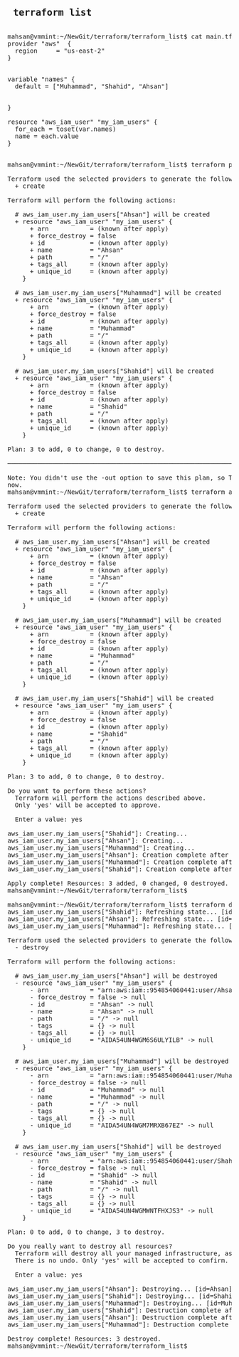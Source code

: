 <pre>
<h2> terraform list </h2>
mahsan@vmmint:~/NewGit/terraform/terraform_list$ cat main.tf 
provider "aws"  {
  region     = "us-east-2"
}


variable "names" {
  default = ["Muhammad", "Shahid", "Ahsan"]


}

resource "aws_iam_user" "my_iam_users" {
  for_each = toset(var.names)
  name = each.value
}


mahsan@vmmint:~/NewGit/terraform/terraform_list$ terraform plan

Terraform used the selected providers to generate the following execution plan. Resource actions are indicated with the following symbols:
  + create

Terraform will perform the following actions:

  # aws_iam_user.my_iam_users["Ahsan"] will be created
  + resource "aws_iam_user" "my_iam_users" {
      + arn           = (known after apply)
      + force_destroy = false
      + id            = (known after apply)
      + name          = "Ahsan"
      + path          = "/"
      + tags_all      = (known after apply)
      + unique_id     = (known after apply)
    }

  # aws_iam_user.my_iam_users["Muhammad"] will be created
  + resource "aws_iam_user" "my_iam_users" {
      + arn           = (known after apply)
      + force_destroy = false
      + id            = (known after apply)
      + name          = "Muhammad"
      + path          = "/"
      + tags_all      = (known after apply)
      + unique_id     = (known after apply)
    }

  # aws_iam_user.my_iam_users["Shahid"] will be created
  + resource "aws_iam_user" "my_iam_users" {
      + arn           = (known after apply)
      + force_destroy = false
      + id            = (known after apply)
      + name          = "Shahid"
      + path          = "/"
      + tags_all      = (known after apply)
      + unique_id     = (known after apply)
    }

Plan: 3 to add, 0 to change, 0 to destroy.

─────────────────────────────────────────────────────────────────────────────────────────────────────────────────────────────────────────────────

Note: You didn't use the -out option to save this plan, so Terraform can't guarantee to take exactly these actions if you run "terraform apply"
now.
mahsan@vmmint:~/NewGit/terraform/terraform_list$ terraform apply

Terraform used the selected providers to generate the following execution plan. Resource actions are indicated with the following symbols:
  + create

Terraform will perform the following actions:

  # aws_iam_user.my_iam_users["Ahsan"] will be created
  + resource "aws_iam_user" "my_iam_users" {
      + arn           = (known after apply)
      + force_destroy = false
      + id            = (known after apply)
      + name          = "Ahsan"
      + path          = "/"
      + tags_all      = (known after apply)
      + unique_id     = (known after apply)
    }

  # aws_iam_user.my_iam_users["Muhammad"] will be created
  + resource "aws_iam_user" "my_iam_users" {
      + arn           = (known after apply)
      + force_destroy = false
      + id            = (known after apply)
      + name          = "Muhammad"
      + path          = "/"
      + tags_all      = (known after apply)
      + unique_id     = (known after apply)
    }

  # aws_iam_user.my_iam_users["Shahid"] will be created
  + resource "aws_iam_user" "my_iam_users" {
      + arn           = (known after apply)
      + force_destroy = false
      + id            = (known after apply)
      + name          = "Shahid"
      + path          = "/"
      + tags_all      = (known after apply)
      + unique_id     = (known after apply)
    }

Plan: 3 to add, 0 to change, 0 to destroy.

Do you want to perform these actions?
  Terraform will perform the actions described above.
  Only 'yes' will be accepted to approve.

  Enter a value: yes

aws_iam_user.my_iam_users["Shahid"]: Creating...
aws_iam_user.my_iam_users["Ahsan"]: Creating...
aws_iam_user.my_iam_users["Muhammad"]: Creating...
aws_iam_user.my_iam_users["Ahsan"]: Creation complete after 0s [id=Ahsan]
aws_iam_user.my_iam_users["Muhammad"]: Creation complete after 0s [id=Muhammad]
aws_iam_user.my_iam_users["Shahid"]: Creation complete after 0s [id=Shahid]

Apply complete! Resources: 3 added, 0 changed, 0 destroyed.
mahsan@vmmint:~/NewGit/terraform/terraform_list$ 

mahsan@vmmint:~/NewGit/terraform/terraform_list$ terraform destroy
aws_iam_user.my_iam_users["Shahid"]: Refreshing state... [id=Shahid]
aws_iam_user.my_iam_users["Ahsan"]: Refreshing state... [id=Ahsan]
aws_iam_user.my_iam_users["Muhammad"]: Refreshing state... [id=Muhammad]

Terraform used the selected providers to generate the following execution plan. Resource actions are indicated with the following symbols:
  - destroy

Terraform will perform the following actions:

  # aws_iam_user.my_iam_users["Ahsan"] will be destroyed
  - resource "aws_iam_user" "my_iam_users" {
      - arn           = "arn:aws:iam::954854060441:user/Ahsan" -> null
      - force_destroy = false -> null
      - id            = "Ahsan" -> null
      - name          = "Ahsan" -> null
      - path          = "/" -> null
      - tags          = {} -> null
      - tags_all      = {} -> null
      - unique_id     = "AIDA54UN4WGM6S6ULYILB" -> null
    }

  # aws_iam_user.my_iam_users["Muhammad"] will be destroyed
  - resource "aws_iam_user" "my_iam_users" {
      - arn           = "arn:aws:iam::954854060441:user/Muhammad" -> null
      - force_destroy = false -> null
      - id            = "Muhammad" -> null
      - name          = "Muhammad" -> null
      - path          = "/" -> null
      - tags          = {} -> null
      - tags_all      = {} -> null
      - unique_id     = "AIDA54UN4WGM7MRXB67EZ" -> null
    }

  # aws_iam_user.my_iam_users["Shahid"] will be destroyed
  - resource "aws_iam_user" "my_iam_users" {
      - arn           = "arn:aws:iam::954854060441:user/Shahid" -> null
      - force_destroy = false -> null
      - id            = "Shahid" -> null
      - name          = "Shahid" -> null
      - path          = "/" -> null
      - tags          = {} -> null
      - tags_all      = {} -> null
      - unique_id     = "AIDA54UN4WGMWNTFHXJS3" -> null
    }

Plan: 0 to add, 0 to change, 3 to destroy.

Do you really want to destroy all resources?
  Terraform will destroy all your managed infrastructure, as shown above.
  There is no undo. Only 'yes' will be accepted to confirm.

  Enter a value: yes

aws_iam_user.my_iam_users["Ahsan"]: Destroying... [id=Ahsan]
aws_iam_user.my_iam_users["Shahid"]: Destroying... [id=Shahid]
aws_iam_user.my_iam_users["Muhammad"]: Destroying... [id=Muhammad]
aws_iam_user.my_iam_users["Shahid"]: Destruction complete after 0s
aws_iam_user.my_iam_users["Ahsan"]: Destruction complete after 0s
aws_iam_user.my_iam_users["Muhammad"]: Destruction complete after 0s

Destroy complete! Resources: 3 destroyed.
mahsan@vmmint:~/NewGit/terraform/terraform_list$ 


</pre>

